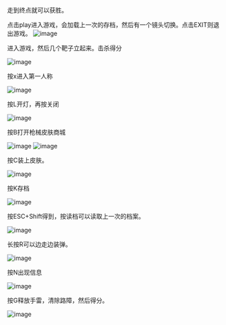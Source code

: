 

走到终点就可以获胜。

点击play进入游戏，会加载上一次的存档，然后有一个镜头切换。点击EXIT则退出游戏。
![image](https://user-images.githubusercontent.com/63546000/143667532-b8082a5b-2974-44d7-aab1-2fe3975389f3.png)



进入游戏，然后几个靶子立起来。击杀得分

![image](https://user-images.githubusercontent.com/63546000/143667541-665381ce-0c68-454a-897c-c6601cf3522d.png)


按x进入第一人称

![image](https://user-images.githubusercontent.com/63546000/143667551-e16868aa-e841-47fd-9a09-27f962021221.png)








按L开灯，再按关闭

![image](https://user-images.githubusercontent.com/63546000/143667559-c9ca2b0d-e8cb-43b6-aab4-4f0a8d92af37.png)

按B打开枪械皮肤商城

![image](https://user-images.githubusercontent.com/63546000/143667563-514b5150-495e-4e0e-b0a4-8c7d602c463a.png)
![image](https://user-images.githubusercontent.com/63546000/143667564-2eefa7e9-ecfa-49d2-b4fa-e01ff9f9d432.png)



按C装上皮肤。

![image](https://user-images.githubusercontent.com/63546000/143667567-a2f80a7d-325c-4a4c-9606-a34cbd99e092.png)



按K存档

![image](https://user-images.githubusercontent.com/63546000/143667571-a90ddbe5-ef09-4dde-9329-1ab2f23c6385.png)


按ESC+Shift得到，按读档可以读取上一次的档案。

![image](https://user-images.githubusercontent.com/63546000/143667575-7f366ce2-f02f-4f76-97d0-8f717545fcc6.png)

长按R可以边走边装弹。

![image](https://user-images.githubusercontent.com/63546000/143667581-d6899a65-cb80-4794-905a-72641092a323.png)

按N出现信息

![image](https://user-images.githubusercontent.com/63546000/143667588-e2463e56-3fc3-4fb1-ad5e-9ca51a33e7b5.png)

按G释放手雷，清除路障，然后得分。

![image](https://user-images.githubusercontent.com/63546000/143667599-8c4d81fc-b31c-4b75-8cae-7f72e573ba24.png)
